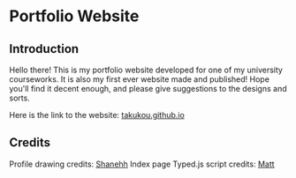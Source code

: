 # Portfolio Website
## Introduction

Hello there! This is my portfolio website developed for one of my university courseworks. It is also my first ever website made and published! Hope you'll find it decent enough, and please give suggestions to the designs and sorts.

Here is the link to the website: [takukou.github.io](https://takukou.github.io)

## Credits
Profile drawing credits: [Shanehh](http://himazune.tumblr.com/)
Index page Typed.js script credits: [Matt](http://www.mattboldt.com/)
